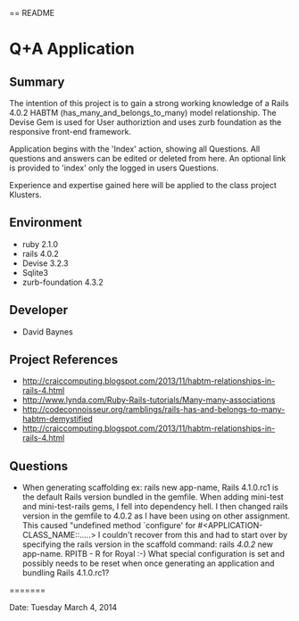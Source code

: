 == README

# Q+A Application 

## Summary
The intention of this project is to gain a strong working knowledge of a Rails 4.0.2 HABTM (has_many_and_belongs_to_many)
model relationship. The Devise Gem is used for User authoriztion and uses zurb foundation as the responsive 
front-end framework.

Application begins with the 'Index' action, showing all Questions. All questions and answers can be edited or deleted
from here. An optional link is provided to 'index' only the logged in users Questions.


Experience and expertise gained here will be applied to the class project Klusters.

## Environment
- ruby 2.1.0
- rails 4.0.2
- Devise 3.2.3
- Sqlite3
- zurb-foundation 4.3.2


## Developer
- David Baynes

## Project References

- http://craiccomputing.blogspot.com/2013/11/habtm-relationships-in-rails-4.html
- http://www.lynda.com/Ruby-Rails-tutorials/Many-many-associations
- http://codeconnoisseur.org/ramblings/rails-has-and-belongs-to-many-habtm-demystified
- http://craiccomputing.blogspot.com/2013/11/habtm-relationships-in-rails-4.html

## Questions

- When generating scaffolding ex: rails new app-name, Rails 4.1.0.rc1 is the default Rails version bundled
in the gemfile. When adding mini-test and mini-test-rails gems, I fell into dependency hell. I then changed
rails version in the gemfile to 4.0.2 as I have been using on other assignment. This caused "undefined method 
`configure' for #<APPLICATION-CLASS_NAME::.....> I couldn't recover from this and had to start over by specifying
the rails version in the scaffold command: rails _4.0.2_ new app-name. RPITB - R for Royal :-) What special 
configuration is set and possibly needs to be reset when once generating an application and bundling Rails 4.1.0.rc1?  


=======

Date: Tuesday March 4, 2014



